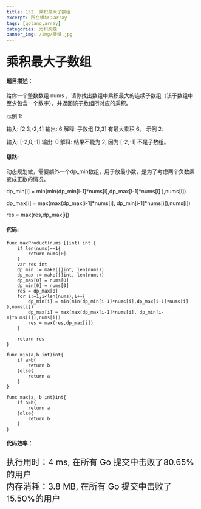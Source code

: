 ```yaml
---
title: 152. 乘积最大子数组
excerpt: 所在模块：array
tags: [golang,array]
categories: 力扣刷题
banner_img: /img/壁纸.jpg
---
```


### <font size=6px>乘积最大子数组</font>

#### 题目描述：

给你一个整数数组 nums ，请你找出数组中乘积最大的连续子数组（该子数组中至少包含一个数字），并返回该子数组所对应的乘积。

 

示例 1:

输入: [2,3,-2,4]
输出: 6
解释: 子数组 [2,3] 有最大乘积 6。
示例 2:

输入: [-2,0,-1]
输出: 0
解释: 结果不能为 2, 因为 [-2,-1] 不是子数组。

#### 思路:

动态规划做，需要额外一个dp_min数组，用于放最小数，是为了考虑两个负数乘变成正数的情况。

dp_min[i] = min(min(dp_min[i-1]*nums[i],dp_max[i-1]*nums[i] ),nums[i])

 dp_max[i] = max(max(dp_max[i-1]*nums[i], dp_min[i-1]*nums[i]),nums[i])

res = max(res,dp_max[i])

#### 代码:

```golang
func maxProduct(nums []int) int {
    if len(nums)==1{
        return nums[0]
    }
    var res int
    dp_min := make([]int, len(nums))
    dp_max := make([]int, len(nums))
    dp_max[0] = nums[0]
    dp_min[0] = nums[0]
    res = dp_max[0]
    for i:=1;i<len(nums);i++{
        dp_min[i] = min(min(dp_min[i-1]*nums[i],dp_max[i-1]*nums[i] ),nums[i])
        dp_max[i] = max(max(dp_max[i-1]*nums[i], dp_min[i-1]*nums[i]),nums[i])
        res = max(res,dp_max[i])
    }

    return res
}

func min(a,b int)int{
    if a>b{
        return b
    }else{
        return a
    }
}

func max(a, b int)int{
    if a>b{
        return a 
    }else{
        return b
    }
}
```

#### 代码效率：

<p class="note note-primary"; style="font-size:22px">
   执行用时：4 ms, 在所有 Go 提交中击败了80.65%的用户<br>
   内存消耗：3.8 MB, 在所有 Go 提交中击败了15.50%的用户
</p>

